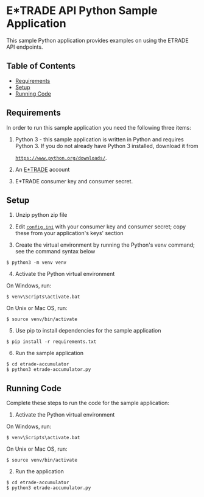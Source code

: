 # E*TRADE API Python Sample Application

This sample Python application provides examples on using the ETRADE API endpoints.

## Table of Contents

* [Requirements](#requirements)
* [Setup](#setup)
* [Running Code](#running-code)

## Requirements

In order to run this sample application you need the following three items:

1. Python 3 - this sample application is written in Python and requires Python 3. If you do not
already have Python 3 installed, download it from

   [`https://www.python.org/downloads/`](https://www.python.org/downloads/).

2. An [E*TRADE](https://us.etrade.com) account

3. E*TRADE consumer key and consumer secret.


## Setup

1. Unzip python zip file

2. Edit [`config.ini`](EtradePythonClient/etrade-accumulator/config.ini)
with your consumer key and consumer secret; copy these from your application's keys' section

3. Create the virtual environment by running the Python's venv command; see the command syntax below

```
$ python3 -m venv venv
```

4. Activate the Python virtual environment

On Windows, run:

```
$ venv\Scripts\activate.bat
```

On Unix or Mac OS, run:

```
$ source venv/bin/activate
```

5. Use pip to install dependencies for the sample application

```
$ pip install -r requirements.txt
```

6. Run the sample application

```
$ cd etrade-accumulator
$ python3 etrade-accumulator.py
```

## Running Code

Complete these steps to run the code for the sample application:

1. Activate the Python virtual environment

On Windows, run:

```
$ venv\Scripts\activate.bat
```

On Unix or Mac OS, run:

```
$ source venv/bin/activate
```

2. Run the application

```
$ cd etrade-accumulator
$ python3 etrade-accumulator.py
```